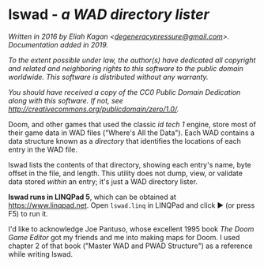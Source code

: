 # lswad - *a WAD directory lister*

*Written in 2016 by Eliah Kagan \<degeneracypressure@gmail.com\>. Documentation
added in 2019.*

*To the extent possible under law, the author(s) have dedicated all copyright
and related and neighboring rights to this software to the public domain
worldwide. This software is distributed without any warranty.*

*You should have received a copy of the CC0 Public Domain Dedication along with
this software. If not, see
<http://creativecommons.org/publicdomain/zero/1.0/>.*

Doom, and other games that used the classic *id tech 1* engine, store most of
their game data in WAD files ("Where's All the Data"). Each WAD contains a data
structure known as a *directory* that identifies the locations of each entry in
the WAD file.

lswad lists the contents of that directory, showing each entry's name, byte
offset in the file, and length. This utility does not dump, view, or validate
data stored *within* an entry; it's just a WAD directory lister.

**lswad runs in LINQPad 5**, which can be obtained at https://www.linqpad.net.
Open `lswad.linq` in LINQPad and click ▶ (or press F5) to run it.

I'd like to acknowledge Joe Pantuso, whose excellent 1995 book *The Doom Game
Editor* got my friends and me into making maps for Doom. I used chapter 2 of
that book ("Master WAD and PWAD Structure") as a reference while writing lswad.
